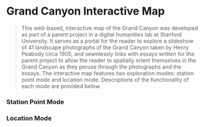 Grand Canyon Interactive Map
============================

> This web-based, interactive map of the Grand Canyon was developed as part of a parent project in a digital humanities lab at Stanford University. It serves as a portal for the reader to explore a slideshow of 41 landscape photographs of the Grand Canyon taken by Henry Peabody circa 1905, and seamlessly links with essays written for the parent project to allow the reader to spatially orient themselves in the Grand Canyon as they peruse through the photographs and the essays. The interactive map features two exploration modes: station point mode and location mode. Descriptions of the functionality of each mode are provided below.

### Station Point Mode

### Location Mode